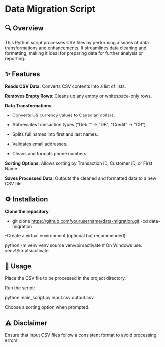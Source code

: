 # Data Migration Script

## 🔍 Overview

This Python script processes CSV files by performing a series of data transformations and enhancements. It streamlines data cleaning and formatting, making it ideal for preparing data for further analysis or reporting.

## ✨ Features

**Reads CSV Data**: Converts CSV contents into a list of lists.

**Removes Empty Rows**: Cleans up any empty or whitespace-only rows.

**Data Transformations**:

- Converts US currency values to Canadian dollars.

- Abbreviates transaction types ("Debit" → "DB", "Credit" → "CR").

- Splits full names into first and last names.

- Validates email addresses.

- Cleans and formats phone numbers.

**Sorting Options**: Allows sorting by Transaction ID, Customer ID, or First Name.

**Saves Processed Data**: Outputs the cleaned and formatted data to a new CSV file.

## ⚙️ Installation

**Clone the repository**:

- git clone https://github.com/yourusername/data-migration.git
-cd data-migration

-Create a virtual environment (optional but recommended):

python -m venv venv
source venv/bin/activate  # On Windows use: venv\Scripts\activate

## 🚀 Usage

Place the CSV file to be processed in the project directory.

Run the script:

python main_script.py input.csv output.csv

Choose a sorting option when prompted.


## ⚠️ Disclaimer

Ensure that input CSV files follow a consistent format to avoid processing errors.
